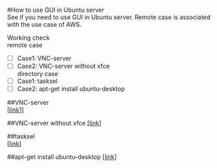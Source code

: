 #How to use GUI in Ubuntu server  
See if you need to use GUI in Ubuntu server. Remote case is associated with the use case of AWS.  

Working check  
remote case  
- [ ] Case1: VNC-server  
- [ ] Case2: VNC-server without xfce  
directory case  
- [ ] Case1: tasksel    
- [ ] Case2: apt-get install ubuntu-desktop  

##VNC-server  
[[link1](http://askubuntu.com/questions/592253/connect-to-remote-ubuntu-server-gui)]    

##VNC-server without xfce
[[link](http://askubuntu.com/questions/475023/how-to-make-vnc-server-work-with-ubuntu-desktop-without-xfce/475036#475036)]  

##tasksel  
[[link](https://siliconmechanics.zendesk.com/hc/en-us/articles/206241896-Installing-a-GUI-on-Ubuntu-Server-15-04)]  

##apt-get install ubuntu-desktop
[[link](http://askubuntu.com/questions/53822/how-do-you-run-ubuntu-server-with-a-gui)]  
